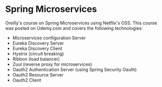 # Spring Microservices
Oreilly's course on Spring Microservices using Netflix's OSS. This course was posted on Udemy.com and covers the 
following technologies:

* Microservices configuration Server
* Eureka Discovery Server
* Eureka Discovery Client
* Hystrix (circuit breaking)
* Ribbon (load balancer)
* Zuul (reverse proxy for microservices)
* Oauth2 Authentication Server (using Spring Security Oauth)
* Oauth2 Resource Server
* Oauth2 Client